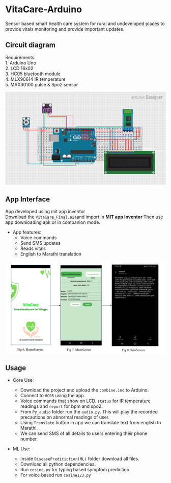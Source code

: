
# VitaCare-Arduino

Sensor based smart health care system for rural and undeveloped places to provide vitals monitoring and provide important updates.


## Circuit diagram
Requirements:  
    1. Arduino Uno  
    2. LCD 16x02  
    3. HC05 bluetooth module  
    4. MLX90614 IR temperature  
    5. MAX30100 pulse & Spo2 sensor
    

![alt text](https://github.com/varadk20/VitaCare-Arduino-/blob/main/assets/circuit_image.png?raw=true)



## App Interface

App developed using mit app inventor  
Download the `VitaCare_Final.aia`and import in **MIT app 
Inventor** Then use app downloading apk or in companion mode.

* App features:
    * Voice commands
    * Send SMS updates
    * Reads vitals
    * English to Marathi translation


![alt text](https://github.com/varadk20/VitaCare-Arduino-/blob/main/assets/app_interface.png?raw=true)

## Usage
* Core Use:

    * Download the project and upload the `combine.ino` to Arduino.
    * Connect to `HC05` using the app.
    * Voice commands that show on LCD. `status` for IR temperature readings and `report` for bpm and spo2.
    * From `Py_audio` folder run the `audio.py`. This will play the recorded precautions on abnormal readings of user.
    * Using `Translate` button in app we can translate text from english to Marathi.
    * We can send SMS of all details to users entering their phone number.

* ML Use:

    * Inside `DiseasePreditiction(ML)` folder download all files.
    * Download all python dependencies.
    * Run `cosine.py` for typing based symptom prediction.
    * For voice based run `cosine123.py`
